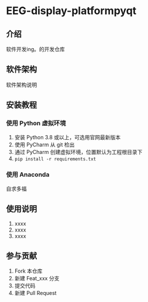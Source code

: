 # EEG-display-platformpyqt

## 介绍
软件开发ing。的开发仓库

## 软件架构
软件架构说明


## 安装教程

### 使用 Python 虚拟环境
1. 安装 Python 3.8 或以上，可选用官网最新版本
2. 使用 PyCharm 从 git 检出
3. 通过 PyCharm 创建虚拟环境，位置默认为工程根目录下
4. `pip install -r requirements.txt`

### 使用 Anaconda
自求多福

## 使用说明

1.  xxxx
2.  xxxx
3.  xxxx

## 参与贡献

1.  Fork 本仓库
2.  新建 Feat_xxx 分支
3.  提交代码
4.  新建 Pull Request
